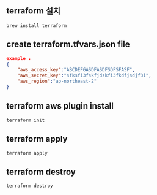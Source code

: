 ## terraform 설치
```
brew install terraform
```

## create terraform.tfvars.json file 
```json
example :
{
    "aws_access_key":"ABCDEFGASDFASDFSDFSFASF",
    "aws_secret_key":"sfksfi3fskfjdskfi3fkdfjsdjf3i",
    "aws_region":"ap-northeast-2"
}
```

## terraform aws plugin install
```
terraform init
```

## terraform apply
```
terraform apply
```

## terraform destroy
```
terraform destroy
```
